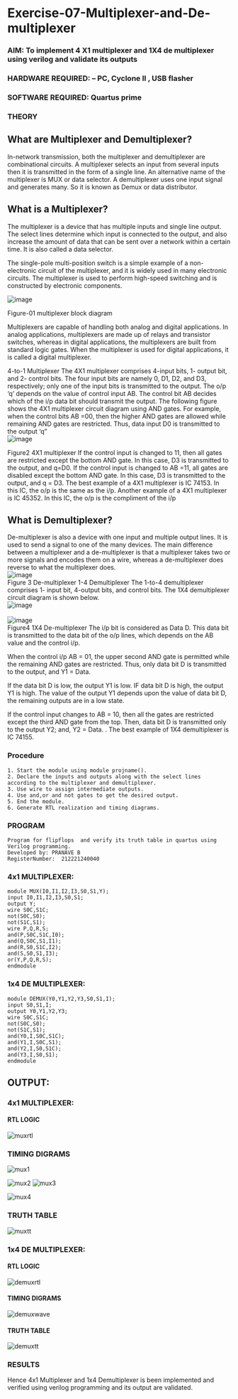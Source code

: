 # Exercise-07-Multiplexer-and-De-multiplexer
### AIM: To implement 4 X1 multiplexer and 1X4 de multiplexer using verilog and validate its outputs
### HARDWARE REQUIRED:  – PC, Cyclone II , USB flasher
### SOFTWARE REQUIRED:   Quartus prime
### THEORY 

## What are Multiplexer and Demultiplexer?
In-network transmission, both the multiplexer and demultiplexer are combinational circuits. A multiplexer selects an input from several inputs then it is transmitted in the form of a single line. An alternative name of the multiplexer is MUX or data selector. A demultiplexer uses one input signal and generates many. So it is known as Demux or data distributor.

## What is a Multiplexer?
The multiplexer is a device that has multiple inputs and single line output. The select lines determine which input is connected to the output, and also increase the amount of data that can be sent over a network within a certain time. It is also called a data selector.

The single-pole multi-position switch is a simple example of a non-electronic circuit of the multiplexer, and it is widely used in many electronic circuits. The multiplexer is used to perform high-speed switching and is constructed by electronic components.

![image](https://user-images.githubusercontent.com/36288975/170912485-73c395c7-23c0-4e78-a53d-a2f0d07d9662.png)

Figure-01 multiplexer block diagram 

Multiplexers are capable of handling both analog and digital applications. In analog applications, multiplexers are made up of relays and transistor switches, whereas in digital applications, the multiplexers are built from standard logic gates. When the multiplexer is used for digital applications, it is called a digital multiplexer.

4-to-1 Multiplexer
The 4X1 multiplexer comprises 4-input bits, 1- output bit, and 2- control bits. The four input bits are namely 0, D1, D2, and D3, respectively; only one of the input bits is transmitted to the output. The o/p ‘q’ depends on the value of control input AB. The control bit AB decides which of the i/p data bit should transmit the output. The following figure shows the 4X1 multiplexer circuit diagram using AND gates. For example, when the control bits AB =00, then the higher AND gates are allowed while remaining AND gates are restricted. Thus, data input D0 is transmitted to the output ‘q”
<br>
![image](https://user-images.githubusercontent.com/36288975/170912568-3598c60a-5035-41f3-b0c4-ccedba13aca5.png)
<br>

Figure2 4X1 multiplexer 
If the control input is changed to 11, then all gates are restricted except the bottom AND gate. In this case, D3 is transmitted to the output, and q=D0. If the control input is changed to AB =11, all gates are disabled except the bottom AND gate. In this case, D3 is transmitted to the output, and q = D3. The best example of a 4X1 multiplexer is IC 74153. In this IC, the o/p is the same as the i/p. Another example of a 4X1 multiplexer is IC 45352. In this IC, the o/p is the compliment of the i/p


## What is Demultiplexer?
De-multiplexer is also a device with one input and multiple output lines. It is used to send a signal to one of the many devices. The main difference between a multiplexer and a de-multiplexer is that a multiplexer takes two or more signals and encodes them on a wire, whereas a de-multiplexer does reverse to what the multiplexer does.
<br>
![image](https://user-images.githubusercontent.com/36288975/170912606-a30e4b74-1726-4430-b245-2c3c3d9c232d.png)
<br>
Figure 3 De-multiplexer 
1-4 Demultiplexer
The 1-to-4 demultiplexer comprises 1- input bit, 4-output bits, and control bits. The 1X4 demultiplexer circuit diagram is shown below.
<br>
![image](https://user-images.githubusercontent.com/36288975/170912683-00fb746a-1d45-4023-91d1-3a70b841073c.png)
<br>
<br>
![image](https://user-images.githubusercontent.com/36288975/170912741-7cbd52af-7e0d-4be3-b5c6-6fb9c4eca7c9.png)
<br>
Figure4 1X4 De-multiplexer 
The i/p bit is considered as Data D. This data bit is transmitted to the data bit of the o/p lines, which depends on the AB value and the control i/p.

When the control i/p AB = 01, the upper second AND gate is permitted while the remaining AND gates are restricted. Thus, only data bit D is transmitted to the output, and Y1 = Data.

If the data bit D is low, the output Y1 is low. IF data bit D is high, the output Y1 is high. The value of the output Y1 depends upon the value of data bit D, the remaining outputs are in a low state.

If the control input changes to AB = 10, then all the gates are restricted except the third AND gate from the top. Then, data bit D is transmitted only to the output Y2; and, Y2 = Data. . The best example of 1X4 demultiplexer is IC 74155.

 
 
### Procedure
```
1. Start the module using module projname().
2. Declare the inputs and outputs along with the select lines according to the multiplexer and demultiplexer.
3. Use wire to assign intermediate outputs.
4. Use and,or and not gates to get the desired output.
5. End the module.
6. Generate RTL realization and timing diagrams.
```



### PROGRAM 
```
Program for flipflops  and verify its truth table in quartus using Verilog programming.
Developed by: PRANAVE B
RegisterNumber:  212221240040
```
### 4x1 MULTIPLEXER:
```
module MUX(I0,I1,I2,I3,S0,S1,Y);
input I0,I1,I2,I3,S0,S1;
output Y;
wire S0C,S1C;
not(S0C,S0);
not(S1C,S1);
wire P,Q,R,S;
and(P,S0C,S1C,I0);
and(Q,S0C,S1,I1);
and(R,S0,S1C,I2);
and(S,S0,S1,I3);
or(Y,P,Q,R,S);
endmodule
```
### 1x4 DE MULTIPLEXER:
```
module DEMUX(Y0,Y1,Y2,Y3,S0,S1,I);
input S0,S1,I;
output Y0,Y1,Y2,Y3;
wire S0C,S1C;
not(S0C,S0);
not(S1C,S1);
and(Y0,I,S0C,S1C);
and(Y1,I,S0C,S1);
and(Y2,I,S0,S1C);
and(Y3,I,S0,S1);
endmodule
```
## OUTPUT:

### 4x1 MULTIPLEXER:
 
#### RTL LOGIC

![muxrtl](https://user-images.githubusercontent.com/93427208/171004630-2a2e7fda-b3d6-4968-a9bc-3585b05167a5.png)

### TIMING DIGRAMS  

![mux1](https://user-images.githubusercontent.com/93427208/171004670-c318ea92-5b2a-4548-bec4-cfda8678233c.png)

![mux2](https://user-images.githubusercontent.com/93427208/171004680-615d2832-fe01-4d18-b31c-97840ef99170.png)
![mux3](https://user-images.githubusercontent.com/93427208/171004692-1787942f-2a73-4249-9b2d-31daa4cfcd05.png)

![mux4](https://user-images.githubusercontent.com/93427208/171004694-334a82ff-ecd4-443d-802b-981789c8f0d1.png)


### TRUTH TABLE 
![muxtt](https://user-images.githubusercontent.com/93427208/171004716-8451ff45-1cce-49b6-a6ce-7a39e7371cc1.png)

### 1x4 DE MULTIPLEXER:
#### RTL LOGIC
![demuxrtl](https://user-images.githubusercontent.com/93427208/171004850-b6d29cd4-d0bd-4ae9-9c2a-475c70fea0f5.png)

#### TIMING DIGRAMS
![demuxwave](https://user-images.githubusercontent.com/93427208/171004916-1d2a0998-476a-4968-bb90-c8cc1224233d.png)

#### TRUTH TABLE

![demuxtt](https://user-images.githubusercontent.com/93427208/171004968-2bda1a57-cead-4a56-b27e-09b21013fcdf.png)



### RESULTS 
Hence 4x1 Multiplexer and 1x4 Demultiplexer is been implemented and verified using verilog programming and its output are validated.

